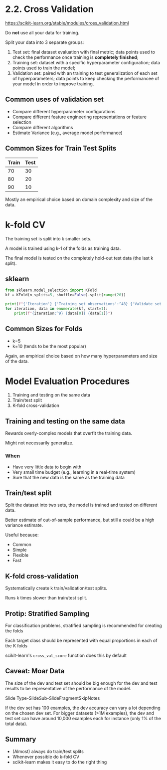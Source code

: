 # 2.2. Cross Validation

https://scikit-learn.org/stable/modules/cross_validation.html

Do **not** use all your data for training.

Split your data into 3 separate groups:

1. Test set: final dataset evaluation with final metric; data points used to check the performance once training is **completely finished**;
2. Training set: dataset with a specific hyperparameter configuration; data points used to train the model;
3. Validation set: paired with an training to test generalization of each set of hyperparameters; data points to keep checking the performancee of your model in order to improve training.

## Common uses of validation set

- Compare different hyperparameter configurations
- Compare different feature engineering representations or feature selection
- Compare different algorithms
- Estimate Variance (e.g., average model performance)

## Common Sizes for Train Test Splits

| Train | Test |
| ----- | ---- |
| 70    | 30   |
| 80    | 20   |
| 90    | 10   |

Mostly an empirical choice based on domain complexity and size of the data.

# k-fold CV

The training set is split into k smaller sets.

A model is trained using k-1 of the folds as training data.

The final model is tested on the completely hold-out test data (the last k split).

## sklearn

```python
from sklearn.model_selection import KFold
kf = KFold(n_splits=5, shuffle=False).split(range(20))

print(f"{'Iteration'} {'Training set observations':^48} {'Validate set observations'}")
for iteration, data in enumerate(kf, start=1):
    print(f"{iteration:^9} {data[0]} {data[1]}")
```

## Common Sizes for Folds

- k=5
- k=10 (tends to be the most popular)

Again, an empirical choice based on how many hyperparameters and size of the data.

# Model Evaluation Procedures

1. Training and testing on the same data
2. Train/test split
3. K-fold cross-validation

## Training and testing on the same data

Rewards overly-complex models that overfit the training data.

Might not necessarily generalize.

### When

- Have very little data to begin with
- Very small time budget (e.g., learning in a real-time system)
- Sure that the new data is the same as the training data

## Train/test split

Split the dataset into two sets, the model is trained and tested on different data.

Better estimate of out-of-sample performance, but still a could be a high variance estimate.

Useful because:

- Common
- Simple
- Flexible
- Fast

## K-fold cross-validation

Systematically create k train/validation/test splits.

Runs k times slower than train/test split.

## Protip: Stratified Sampling

For classification problems, stratified sampling is recommended for creating the folds

Each target class should be represented with equal proportions in each of the K folds

scikit-learn's `cross_val_score` function does this by default

## Caveat: Moar Data

The size of the dev and test set should be big enough for the dev and test results to be representative of the performance of the model.

Slide Type-SlideSub-SlideFragmentSkipNotes

If the dev set has 100 examples, the dev accuracy can vary a lot depending on the chosen dev set. For bigger datasets (>1M examples), the dev and test set can have around 10,000 examples each for instance (only 1% of the total data).

## Summary

- (Almost) always do train/test splits
- Whenever possible do k-fold CV
- scikit-learn makes it easy to do the right thing